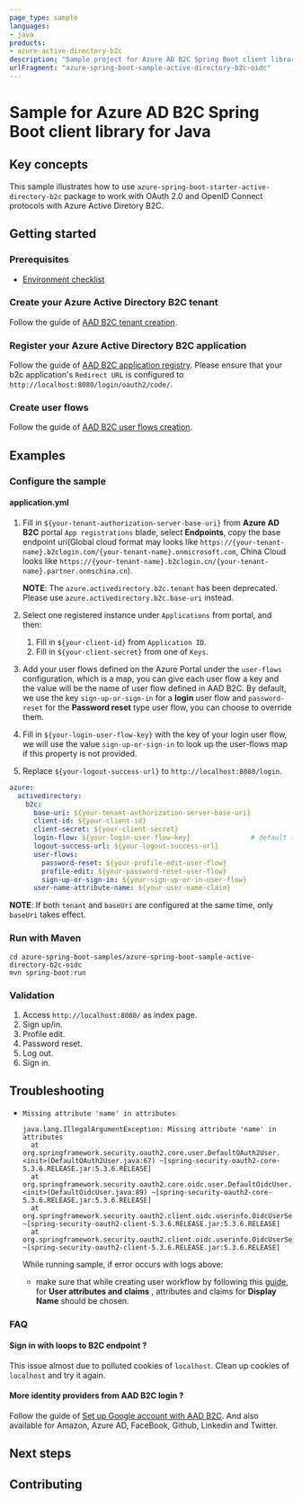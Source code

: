 ```yaml
---
page_type: sample
languages:
- java
products:
- azure-active-directory-b2c
description: "Sample project for Azure AD B2C Spring Boot client library"
urlFragment: "azure-spring-boot-sample-active-directory-b2c-oidc"
---
```


# Sample for Azure AD B2C Spring Boot client library for Java

## Key concepts
This sample illustrates how to use `azure-spring-boot-starter-active-directory-b2c` package to work with OAuth 2.0 and OpenID Connect protocols with Azure Active Diretory B2C.

## Getting started

### Prerequisites
- [Environment checklist][environment_checklist]

### Create your Azure Active Directory B2C tenant

Follow the guide of [AAD B2C tenant creation](https://docs.microsoft.com/azure/active-directory-b2c/tutorial-create-tenant).

### Register your Azure Active Directory B2C application

Follow the guide of [AAD B2C application registry](https://docs.microsoft.com/azure/active-directory-b2c/tutorial-register-applications).
Please ensure that your b2c application's `Redirect URL` is configured to `http://localhost:8080/login/oauth2/code/`.

### Create user flows

Follow the guide of [AAD B2C user flows creation](https://docs.microsoft.com/azure/active-directory-b2c/tutorial-create-user-flows).

## Examples
### Configure the sample

#### application.yml

1. Fill in `${your-tenant-authorization-server-base-uri}` from **Azure AD B2C** portal `App registrations` blade, select **Endpoints**, copy the base endpoint uri(Global cloud format may looks like
`https://{your-tenant-name}.b2clogin.com/{your-tenant-name}.onmicrosoft.com`, China Cloud looks like `https://{your-tenant-name}.b2clogin.cn/{your-tenant-name}.partner.onmschina.cn`). 

    **NOTE**: The `azure.activedirectory.b2c.tenant` has been deprecated. Please use `azure.activedirectory.b2c.base-uri` instead.

2. Select one registered instance under `Applications` from portal, and then:
    1. Fill in `${your-client-id}` from `Application ID`.
    2. Fill in `${your-client-secret}` from one of `Keys`.
3. Add your user flows defined on the Azure Portal under the `user-flows` configuration, which is a map, you can give each user flow a key and the value will be the name of user flow defined in AAD B2C. 
   By default, we use the key `sign-up-or-sign-in` for a **login** user flow and `password-reset` for the **Password reset** type user flow, you can choose to override them.
4. Fill in `${your-login-user-flow-key}` with the key of your login user flow, we will use the value `sign-up-or-sign-in` to look up the user-flows map if this property is not provided.   
5. Replace `${your-logout-success-url}` to `http://localhost:8080/login`.

```yaml
azure:
  activedirectory:
    b2c:
      base-uri: ${your-tenant-authorization-server-base-uri}
      client-id: ${your-client-id}
      client-secret: ${your-client-secret}
      login-flow: ${your-login-user-flow-key}               # default to sign-up-or-sign-in, will look up the user-flows map with provided key.
      logout-success-url: ${your-logout-success-url}
      user-flows:
        password-reset: ${your-profile-edit-user-flow}
        profile-edit: ${your-password-reset-user-flow}
        sign-up-or-sign-in: ${your-sign-up-or-in-user-flow}
      user-name-attribute-name: ${your-user-name-claim}
```

**NOTE**: If both `tenant` and `baseUri` are configured at the same time, only `baseUri` takes effect.

### Run with Maven
```
cd azure-spring-boot-samples/azure-spring-boot-sample-active-directory-b2c-oidc
mvn spring-boot:run
```

### Validation

1. Access `http://localhost:8080/` as index page.
2. Sign up/in.
3. Profile edit.
4. Password reset.
5. Log out.
6. Sign in.

## Troubleshooting
- `Missing attribute 'name' in attributes `

  ```
  java.lang.IllegalArgumentException: Missing attribute 'name' in attributes
  	at org.springframework.security.oauth2.core.user.DefaultOAuth2User.<init>(DefaultOAuth2User.java:67) ~[spring-security-oauth2-core-5.3.6.RELEASE.jar:5.3.6.RELEASE]
  	at org.springframework.security.oauth2.core.oidc.user.DefaultOidcUser.<init>(DefaultOidcUser.java:89) ~[spring-security-oauth2-core-5.3.6.RELEASE.jar:5.3.6.RELEASE]
  	at org.springframework.security.oauth2.client.oidc.userinfo.OidcUserService.loadUser(OidcUserService.java:144) ~[spring-security-oauth2-client-5.3.6.RELEASE.jar:5.3.6.RELEASE]
  	at org.springframework.security.oauth2.client.oidc.userinfo.OidcUserService.loadUser(OidcUserService.java:63) ~[spring-security-oauth2-client-5.3.6.RELEASE.jar:5.3.6.RELEASE]
  ```

  While running sample, if error occurs with logs above:

  - make sure that while creating user workflow by following this [guide](https://docs.microsoft.com/azure/active-directory-b2c/tutorial-create-user-flows), for **User attributes and claims** , attributes and claims for **Display Name** should be chosen.

### FAQ

#### Sign in with loops to B2C endpoint ?
This issue almost due to polluted cookies of `localhost`. Clean up cookies of `localhost` and try it again.

#### More identity providers from AAD B2C login ?
Follow the guide of [Set up Google account with AAD B2C](https://docs.microsoft.com/azure/active-directory-b2c/active-directory-b2c-setup-goog-app).
And also available for Amazon, Azure AD, FaceBook, Github, Linkedin and Twitter.

## Next steps
## Contributing
<!-- LINKS -->
[environment_checklist]: https://github.com/Azure/azure-sdk-for-java/blob/master/sdk/spring/ENVIRONMENT_CHECKLIST.md#ready-to-run-checklist
